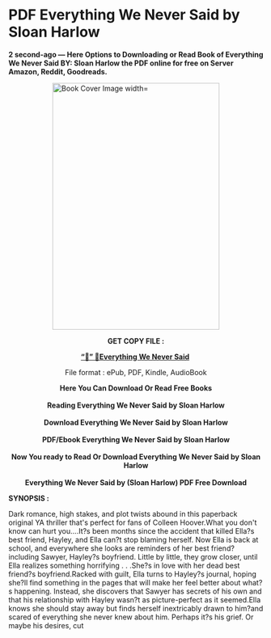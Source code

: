 # PDF Everything We Never Said by Sloan Harlow
<p><strong>2 second-ago &mdash; Here Options to Downloading or Read Book of Everything We Never Said BY: Sloan Harlow the PDF online for free on Server Amazon, Reddit, Goodreads.</strong></p><p><a href="https://educationsharingacademy.cloud/?book=198563757-everything-we-never-said"><img style="display: block; margin-left: auto; margin-right: auto;" src="https://i.gr-assets.com/images/S/compressed.photo.goodreads.com/books/1700320801l/198563757.jpg" alt="Book Cover Image width=" width="330" height="488" /></a></p><p style="text-align: center;"><strong>GET COPY FILE :</strong></p><p style="text-align: center;"><strong><a href="https://educationsharingacademy.cloud/?book=198563757-everything-we-never-said" target="_blank" rel="noopener">“📢” 🔗Everything We Never Said</a>&nbsp;</strong></p><p style="text-align: center;">File format : ePub, PDF, Kindle, AudioBook</p><div style="text-align: center;"><strong>Here You Can Download Or Read Free Books</strong></div><div style="text-align: center;">&nbsp;</div><div style="text-align: center;"><strong>Reading Everything We Never Said by Sloan Harlow</strong></div><div style="text-align: center;">&nbsp;</div><div style="text-align: center;"><strong>Download Everything We Never Said by Sloan Harlow</strong></div><div style="text-align: center;">&nbsp;</div><div style="text-align: center;"><strong>PDF/Ebook Everything We Never Said by Sloan Harlow</strong></div><div style="text-align: center;">&nbsp;</div><div style="text-align: center;"><strong>Now You ready to Read Or Download Everything We Never Said by Sloan Harlow</strong></div><div style="text-align: center;">&nbsp;</div><div style="text-align: center;"><strong>Everything We Never Said by (Sloan Harlow) PDF Free Download</strong></div><p><strong>SYNOPSIS :</strong></p><p>Dark romance, high stakes, and plot twists abound in this paperback original YA thriller that's perfect for fans of Colleen Hoover.What you don't know can hurt you....It?s been months since the accident that killed Ella?s best friend, Hayley, and Ella can?t stop blaming herself. Now Ella is back at school, and everywhere she looks are reminders of her best friend?including Sawyer, Hayley?s boyfriend. Little by little, they grow closer, until Ella realizes something horrifying . . .She?s in love with her dead best friend?s boyfriend.Racked with guilt, Ella turns to Hayley?s journal, hoping she?ll find something in the pages that will make her feel better about what?s happening. Instead, she discovers that Sawyer has secrets of his own and that his relationship with Hayley wasn?t as picture-perfect as it seemed.Ella knows she should stay away but finds herself inextricably drawn to him?and scared of everything she never knew about him. Perhaps it?s his grief. Or maybe his desires, cut </p>
